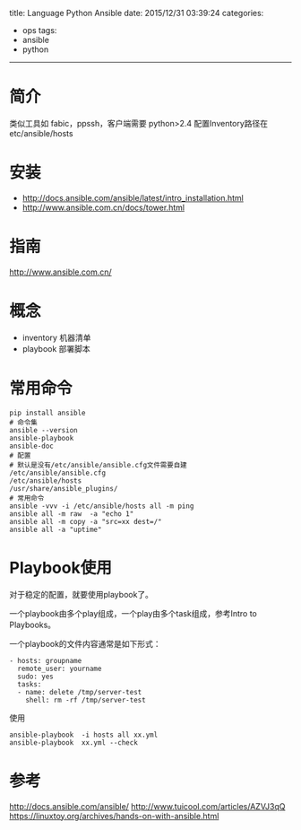 title: Language Python Ansible
date: 2015/12/31 03:39:24
categories:
 - ops
tags:
 - ansible 
 - python 

---

# 简介
类似工具如 fabic，ppssh，客户端需要 python>2.4
配置Inventory路径在 etc/ansible/hosts
# 安装
* http://docs.ansible.com/ansible/latest/intro_installation.html
* http://www.ansible.com.cn/docs/tower.html
# 指南
http://www.ansible.com.cn/
# 概念
* inventory 机器清单
* playbook 部署脚本
# 常用命令
```language-bash
pip install ansible
# 命令集
ansible --version
ansible-playbook 
ansible-doc
# 配置
# 默认是没有/etc/ansible/ansible.cfg文件需要自建
/etc/ansible/ansible.cfg
/etc/ansible/hosts
/usr/share/ansible_plugins/
# 常用命令
ansible -vvv -i /etc/ansible/hosts all -m ping 
ansible all -m raw  -a "echo 1"
ansible all -m copy -a "src=xx dest=/"
ansible all -a "uptime"
```

# Playbook使用
对于稳定的配置，就要使用playbook了。

一个playbook由多个play组成，一个play由多个task组成，参考Intro to Playbooks。

一个playbook的文件内容通常是如下形式：
```language-python
- hosts: groupname
  remote_user: yourname
  sudo: yes
  tasks:
  - name: delete /tmp/server-test
    shell: rm -rf /tmp/server-test

```
使用
```language-bash
ansible-playbook  -i hosts all xx.yml
ansible-playbook  xx.yml --check

```
# 参考
http://docs.ansible.com/ansible/
http://www.tuicool.com/articles/AZVJ3qQ
https://linuxtoy.org/archives/hands-on-with-ansible.html



